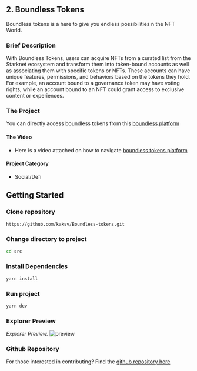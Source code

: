 ## 2. Boundless Tokens

Boundless tokens is a here to give you endless possibilities n the NFT World.

### Brief Description

With Boundless Tokens, users can acquire NFTs from a curated list from the Starknet ecosystem and transform them into token-bound accounts as well as associating them with specific tokens or NFTs. These accounts can have unique features, permissions, and behaviors based on the tokens they hold. For example, an account bound to a governance token may have voting rights, while an account bound to an NFT could grant access to exclusive content or experiences.

### The Project
You can directly access boundless tokens from this [boundless platform](https://boundlesstokens-36s1.vercel.app/)

#### The Video
- Here is a video attached on how to navigate [boundless tokens platform](https://drive.google.com/file/d/1vw00b8R8kBSxmDLKXWmeZq13u3oq0SPW/view?usp=sharing)

#### Project Category
- Social/Defi

## Getting Started

### Clone repository
```bash
https://github.com/kaksv/Boundless-tokens.git
```

### Change directory to project
```bash
cd src
```

### Install Dependencies
```bash
yarn install
```



### Run project
```bash
yarn dev
```

### Explorer Preview
*Explorer Preview.*
![preview](https://github.com/user-attachments/assets/7cd16c38-854f-4a65-af06-fc016583cb69)


### Github Repository
For those interested in contributing? Find the  [github repository here](https://github.com/kaksv/Boundless-tokens.git)

